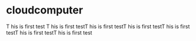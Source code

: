 # cloudcomputer
T his is first test
T his is first testT his is first testT his is first testT his is first testT his is first testT his is first test
